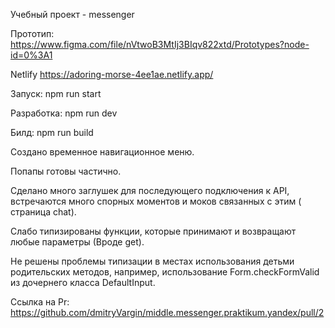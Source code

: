 Учебный проект - messenger

Прототип: https://www.figma.com/file/nVtwoB3MtIj3BIqv822xtd/Prototypes?node-id=0%3A1

Netlify https://adoring-morse-4ee1ae.netlify.app/

Запуск: npm run start

Разработка: npm run dev

Билд: npm run build

Создано временное навигационное меню.

Попапы готовы частично.

Сделано много заглушек для последующего подключения к API, встречаются много спорных моментов и моков связанных с этим (
страница chat).

Слабо типизированы функции, которые принимают и возвращают любые параметры (Вроде get).

Не решены проблемы типизации в местах использования детьми родительских методов, например, использование
Form.checkFormValid из дочернего класса DefaultInput.

Ссылка на Pr: https://github.com/dmitryVargin/middle.messenger.praktikum.yandex/pull/2
